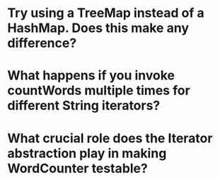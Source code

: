 <h1> Try using a TreeMap instead of a HashMap. Does this make any difference?</h1>


<h1> What happens if you invoke countWords multiple times for different String iterators?</h1>


<h1> What crucial role does the Iterator abstraction play in making WordCounter testable?</h1>